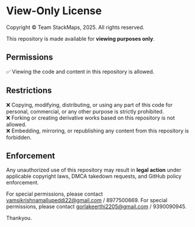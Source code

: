 # View-Only License  

Copyright © Team StackMaps, 2025. All rights reserved.  

This repository is made available for **viewing purposes only**.  

## **Permissions**  
✅ Viewing the code and content in this repository is allowed.  

## **Restrictions**  
❌ Copying, modifying, distributing, or using any part of this code for personal, commercial, or any other purpose is strictly prohibited.  
❌ Forking or creating derivative works based on this repository is not allowed.  
❌ Embedding, mirroring, or republishing any content from this repository is forbidden.  

## **Enforcement**  
Any unauthorized use of this repository may result in **legal action** under applicable copyright laws, DMCA takedown requests, and GitHub policy enforcement.  

For special permissions, please contact vamsikrishnamallupeddi22@gmail.com / 8977500669.
For special permissions, please contact gorlakeerthi2205@gmail.com / 9390090945.



Thankyou.

